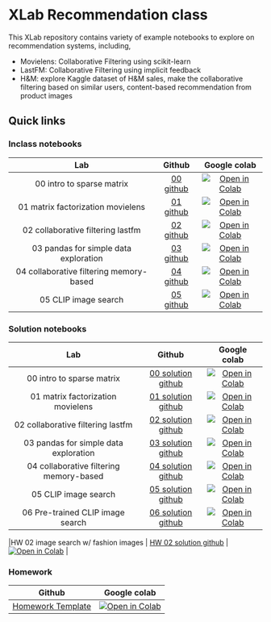 # XLab Recommendation class

This XLab repository contains variety of example notebooks to explore on recommendation systems, including,
* Movielens: Collaborative Filtering using scikit-learn
* LastFM: Collaborative Filtering using implicit feedback
* H&M: explore Kaggle dataset of H&M sales, make the collaborative filtering based on similar users, content-based recommendation from product images
## Quick links
### Inclass notebooks

|   Lab   | Github  | Google colab |
|:----:| :----: |:----:|
|00 intro to sparse matrix       |  [00 github](solution_notebooks/00_intro_sparse_matrix.ipynb) | [![Open in Colab](https://colab.research.google.com/assets/colab-badge.svg)](https://colab.research.google.com/github/biodatlab/xlab-recommendation/blob/main/inclass_notebooks/00_intro_sparse_matrix.ipynb) |
|01 matrix factorization movielens |  [01 github](https://github.com/biodatlab/xlab-recommendation/blob/main/inclass_notebooks/01_matrix_factorization_movielens.ipynb) | [![Open in Colab](https://colab.research.google.com/assets/colab-badge.svg)](https://colab.research.google.com/github/biodatlab/xlab-recommendation/blob/main/inclass_notebooks/01_matrix_factorization_movielens.ipynb) |
|02 collaborative filtering lastfm       |  [02 github](https://github.com/biodatlab/xlab-recommendation/blob/main/inclass_notebooks/02_collaborative_filtering_lastfm.ipynb) | [![Open in Colab](https://colab.research.google.com/assets/colab-badge.svg)](https://colab.research.google.com/github/biodatlab/xlab-recommendation/blob/main/inclass_notebooks/02_collaborative_filtering_lastfm.ipynb) |
|03 pandas for simple data exploration      |  [03 github](https://github.com/biodatlab/xlab-recommendation/blob/main/inclass_notebooks/03_pandas_for_simple_data_exploration.ipynb) | [![Open in Colab](https://colab.research.google.com/assets/colab-badge.svg)](https://colab.research.google.com/github/biodatlab/xlab-recommendation/blob/main/inclass_notebooks/03_pandas_for_simple_data_exploration.ipynb) |
|04 collaborative filtering memory-based      |  [04 github](https://github.com/biodatlab/xlab-recommendation/blob/main/inclass_notebooks/04_collaborative_filtering_memory_based.ipynb) | [![Open in Colab](https://colab.research.google.com/assets/colab-badge.svg)](https://colab.research.google.com/github/biodatlab/xlab-recommendation/blob/main/inclass_notebooks/04_collaborative_filtering_memory_based.ipynb) |
|05 CLIP image search       |  [05 github](https://github.com/biodatlab/xlab-recommendation/blob/main/inclass_notebooks/05_CLIP_image_search.ipynb) | [![Open in Colab](https://colab.research.google.com/assets/colab-badge.svg)](https://colab.research.google.com/github/biodatlab/xlab-recommendation/blob/main/inclass_notebooks/05_CLIP_image_search.ipynb) |

### Solution notebooks

|   Lab   | Github  | Google colab |
|:----:| :----: |:----:|
|00 intro to sparse matrix       |  [00 solution github](https://github.com/biodatlab/xlab-recommendation/blob/main/solution_notebooks/00_intro_sparse_matrix.ipynb) | [![Open in Colab](https://colab.research.google.com/assets/colab-badge.svg)](https://colab.research.google.com/github/biodatlab/xlab-recommendation/blob/main/solution_notebooks/00_intro_sparse_matrix.ipynb) |
|01 matrix factorization movielens |  [01 solution github](https://github.com/biodatlab/xlab-recommendation/blob/main/solution_notebooks/01_matrix_factorization_movielens.ipynb) | [![Open in Colab](https://colab.research.google.com/assets/colab-badge.svg)](https://colab.research.google.com/github/biodatlab/xlab-recommendation/blob/main/solution_notebooks/01_matrix_factorization_movielens.ipynb) |
|02 collaborative filtering lastfm       |  [02 solution github](https://github.com/biodatlab/xlab-recommendation/blob/main/solution_notebooks/02_collaborative_filtering_lastfm.ipynb) | [![Open in Colab](https://colab.research.google.com/assets/colab-badge.svg)](https://colab.research.google.com/github/biodatlab/xlab-recommendation/blob/main/solution_notebooks/02_collaborative_filtering_lastfm.ipynb) |
|03 pandas for simple data exploration      |  [03 solution github](https://github.com/biodatlab/xlab-recommendation/blob/main/solution_notebooks/03_pandas_for_simple_data_exploration.ipynb) | [![Open in Colab](https://colab.research.google.com/assets/colab-badge.svg)](https://colab.research.google.com/github/biodatlab/xlab-recommendation/blob/main/solution_notebooks/03_pandas_for_simple_data_exploration.ipynb) |
|04 collaborative filtering memory-based      |  [04 solution github](https://github.com/biodatlab/xlab-recommendation/blob/main/solution_notebooks/04_collaborative_filtering_memory_based.ipynb) | [![Open in Colab](https://colab.research.google.com/assets/colab-badge.svg)](https://colab.research.google.com/github/biodatlab/xlab-recommendation/blob/main/solution_notebooks/04_collaborative_filtering_memory_based.ipynb) |
|05 CLIP image search       |  [05 solution github](https://github.com/biodatlab/xlab-recommendation/blob/main/solution_notebooks/05_CLIP_image_search.ipynb) | [![Open in Colab](https://colab.research.google.com/assets/colab-badge.svg)](https://colab.research.google.com/github/biodatlab/xlab-recommendation/blob/main/solution_notebooks/05_CLIP_image_search.ipynb) |
|06 Pre-trained CLIP image search       |  [06 solution github](https://github.com/biodatlab/xlab-recommendation/blob/main/solution_notebooks/06_CLIP_image_search_pretrained.ipynb) | [![Open in Colab](https://colab.research.google.com/assets/colab-badge.svg)](https://colab.research.google.com/github/biodatlab/xlab-recommendation/blob/main/solution_notebooks/06_CLIP_image_search_pretrained.ipynb) |

|HW 02 image search w/ fashion images      |  [HW 02 solution github](https://github.com/biodatlab/xlab-recommendation/blob/main/solution_notebooks/HW_02_fashion_image_search.ipynb) 
| [![Open in Colab](https://colab.research.google.com/assets/colab-badge.svg)](https://colab.research.google.com/github/biodatlab/xlab-recommendation/blob/main/solution_notebooks/HW_02_fashion_image_search.ipynb) |

### Homework
| Github  | Google colab |
|:----:| :----: |
|[Homework Template](https://github.com/biodatlab/xlab-recommendation/blob/main/homework/homework.ipynb) | [![Open in Colab](https://colab.research.google.com/assets/colab-badge.svg)](https://colab.research.google.com/github/biodatlab/xlab-recommendation/blob/main/homework/homework.ipynb)

